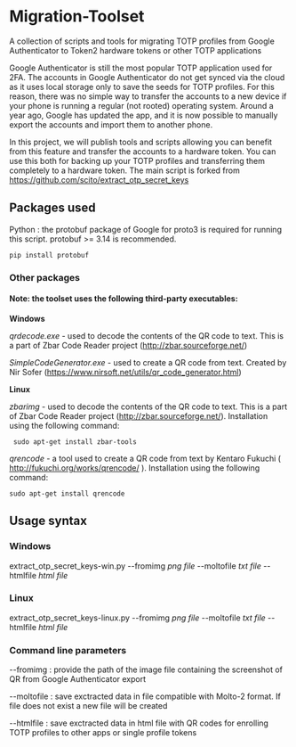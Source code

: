 # Migration-Toolset
A collection of scripts and tools for migrating TOTP profiles from Google Authenticator to Token2 hardware tokens or other TOTP applications

Google Authenticator is still the most popular TOTP application used for 2FA. The accounts in Google Authenticator do not get synced via the cloud as it uses local storage only to save the seeds for TOTP profiles. For this reason, there was no simple way to transfer the accounts to a new device if your phone is running a regular (not rooted) operating system.  Around a year ago, Google has updated the app, and it is now possible to manually export the accounts and import them to another phone. 


In this project, we will publish tools and scripts allowing you can benefit from this feature and transfer the accounts to a hardware token. You can use this both for backing up your TOTP profiles and transferring them completely to a hardware token. The main script is forked from https://github.com/scito/extract_otp_secret_keys 

## Packages used
Python : the protobuf package of Google for proto3 is required for running this script. protobuf >= 3.14 is recommended.

    pip install protobuf

### Other packages 
#### Note: the  toolset uses the following third-party executables:
**Windows**

*qrdecode.exe* - used to decode the contents of the QR code to text. This is a part of Zbar Code Reader project (http://zbar.sourceforge.net/)

*SimpleCodeGenerator.exe* - used to create a QR code from text.  Created by  Nir Sofer (https://www.nirsoft.net/utils/qr_code_generator.html)

**Linux**

*zbarimg* - used to decode the contents of the QR code to text. This is a part of Zbar Code Reader project (http://zbar.sourceforge.net/). Installation using the following command:

     sudo apt-get install zbar-tools

*qrencode* - a tool used to create a QR code from text  by Kentaro Fukuchi ( http://fukuchi.org/works/qrencode/ ).  Installation using the following command:

    sudo apt-get install qrencode





## Usage syntax

### Windows

extract_otp_secret_keys-win.py --fromimg *png file* --moltofile *txt file*   --htmlfile *html file*

### Linux

extract_otp_secret_keys-linux.py --fromimg *png file* --moltofile *txt file*   --htmlfile *html file*

  
### Command line parameters
  
  --fromimg : provide the path of the image file containing the screenshot of QR from Google Authenticator export
  
  --moltofile : save exctracted data in file compatible with Molto-2 format. If file does not exist a new file will be created
  
  --htmlfile : save exctracted data in html file with QR codes for enrolling TOTP profiles to other apps or single profile tokens 
  

 
